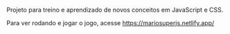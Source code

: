 Projeto para treino e aprendizado de novos conceitos em JavaScript e CSS. 

Para ver rodando e jogar o jogo, acesse https://mariosuperjs.netlify.app/
